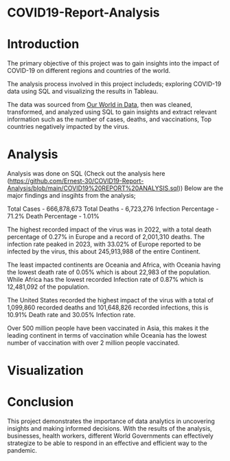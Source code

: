 # COVID19-Report-Analysis

# Introduction

The primary objective of this project was to gain insights into the impact of COVID-19 on different regions and countries of the world. 

The analysis process involved in this project includeds; exploring COVID-19 data using SQL and visualizing the results in Tableau.

The data was sourced from [Our World in Data](https://ourworldindata.org/covid-deaths), then was cleaned, transformed, and analyzed using SQL to gain insights and extract relevant information  such as the number of cases, deaths, and vaccinations, Top countries negatively impacted by the virus.


# Analysis

Analysis was done on SQL (Check out the analysis here (https://github.com/Ernest-30/COVID19-Report-Analysis/blob/main/COVID19%20REPORT%20ANALYSIS.sql)) Below are the major findings and insgihts from the analysis;

Total Cases	- 666,878,673
Total Deaths -	6,723,276
Infection Percentage -	71.2%
Death Percentage	 - 1.01%

The highest recorded impact of the virus was in 2022, with a total death percentage of 0.27% in Europe and a record of 2,001,310 deaths. The infection rate peaked in 2023, with 33.02% of Europe reported to be infected by the virus, this about 245,913,988 of the entire Continent.

The least impacted continents are Oceania and Africa, with Oceania having the lowest death rate of 0.05% which is about 22,983 of the population. While Africa has the lowest recorded Infection rate of 0.87% which is 12,481,092 of the population.

The United States recorded the highest impact of the virus with a total of 1,099,860 recorded deaths and 101,648,826 recorded infections, this is 10.91% Death rate and 30.05% Infection rate.

Over 500 million people have been vaccinated in Asia, this makes it the leading continent in terms of vaccination while Oceania has the lowest number of vaccination with over 2 million people vaccinated.

# Visualization


# Conclusion
This  project demonstrates the importance of data analytics in uncovering insights and making informed decisions. With the results of the analysis, businesses, health workers, different World Governments can effectively strategize to be able to respond in an effective and efficient way to the pandemic.
